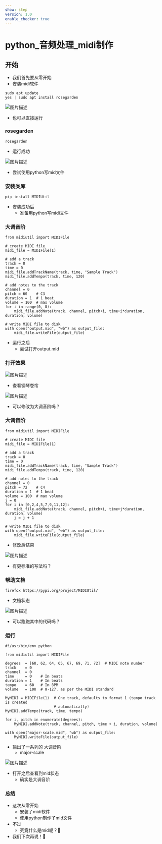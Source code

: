 ```yaml
---
show: step
version: 1.0 
enable_checker: true
---
```



# python_音频处理_midi制作

## 开始

- 我们首先要从零开始
- 安装midi软件

```
sudo apt update
yes | sudo apt install rosegarden
```

![图片描述](https://doc.shiyanlou.com/courses/uid1190679-20240108-1704697245143)

- 也可以直接运行

### rosegarden

```
rosegarden
```

- 运行成功

![图片描述](https://doc.shiyanlou.com/courses/uid1190679-20240108-1704698308051)

- 尝试使用python写mid文件

### 安装类库

```
pip install MIDIUtil
```

- 安装成功后
	- 准备用python写midi文件

### 大调音阶

```python3
from midiutil import MIDIFile

# create MIDI file
midi_file = MIDIFile(1)

# add a track
track = 0
time = 0
midi_file.addTrackName(track, time, "Sample Track")
midi_file.addTempo(track, time, 120)

# add notes to the track
channel = 0
pitch = 60    # C3
duration = 1  # 1 beat
volume = 100  # max volume
for i in range(0, 8):
    midi_file.addNote(track, channel, pitch+i, time+i*duration, duration, volume)

# write MIDI file to disk
with open("output.mid", "wb") as output_file:
    midi_file.writeFile(output_file)
```

- 运行之后
	- 尝试打开output.mid

### 打开效果

![图片描述](https://doc.shiyanlou.com/courses/uid1190679-20240108-1704698935734)

- 查看钢琴卷帘

![图片描述](https://doc.shiyanlou.com/courses/uid1190679-20240108-1704699083704)

- 可以修改为大调音阶吗？

### 大调音阶

```
from midiutil import MIDIFile

# create MIDI file
midi_file = MIDIFile(1)

# add a track
track = 0
time = 0
midi_file.addTrackName(track, time, "Sample Track")
midi_file.addTempo(track, time, 120)

# add notes to the track
channel = 0
pitch = 72    # C4
duration = 1  # 1 beat
volume = 100  # max volume
j = 0
for i in [0,2,4,5,7,9,11,12]:
    midi_file.addNote(track, channel, pitch+i, time+j*duration, duration, volume)
    j = j + 1

# write MIDI file to disk
with open("output.mid", "wb") as output_file:
    midi_file.writeFile(output_file)
```

- 修改后结果

![图片描述](https://doc.shiyanlou.com/courses/uid1190679-20240108-1704699793226)

- 有更标准的写法吗？

### 帮助文档

```
firefox https://pypi.org/project/MIDIUtil/
```

- 文档状态

![图片描述](https://doc.shiyanlou.com/courses/uid1190679-20240108-1704704529903)

- 可以跑跑其中的代码吗？

### 运行

```
#!/usr/bin/env python

from midiutil import MIDIFile

degrees  = [60, 62, 64, 65, 67, 69, 71, 72]  # MIDI note number
track    = 0
channel  = 0
time     = 0    # In beats
duration = 1    # In beats
tempo    = 60   # In BPM
volume   = 100  # 0-127, as per the MIDI standard

MyMIDI = MIDIFile(1)  # One track, defaults to format 1 (tempo track is created
                      # automatically)
MyMIDI.addTempo(track, time, tempo)

for i, pitch in enumerate(degrees):
    MyMIDI.addNote(track, channel, pitch, time + i, duration, volume)

with open("major-scale.mid", "wb") as output_file:
    MyMIDI.writeFile(output_file)
```

- 输出了一系列的 大调音阶
	- major-scale

![图片描述](https://doc.shiyanlou.com/courses/uid1190679-20240108-1704704665657)

- 打开之后查看到mid状态
	- 确实是大调音阶

### 总结

- 这次从零开始
	- 安装了midi软件
	- 使用python制作了mid文件
- 不过
	- 究竟什么是mid呢？🤔
- 我们下次再说！👋

